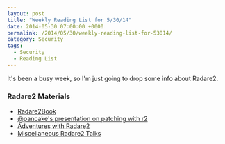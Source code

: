 ```yaml
---
layout: post
title: "Weekly Reading List for 5/30/14"
date: 2014-05-30 07:00:00 +0000
permalink: /2014/05/30/weekly-reading-list-for-53014/
category: Security
tags:
  - Security
  - Reading List
---
```

It's been a busy week, so I'm just going to drop some info about Radare2.

### Radare2 Materials
- [Radare2Book](https://github.com/Maijin/radare2book)
- [@pancake's presentation on patching with r2](http://radare.org/get/ncn2010.pdf)
- [Adventures with Radare2](http://canthack.org/2011/07/adventures-with-radare-1-a-simple-shellcode-analysis/)
- [Miscellaneous Radare2 Talks](http://radare.org/y/?p=talks)
